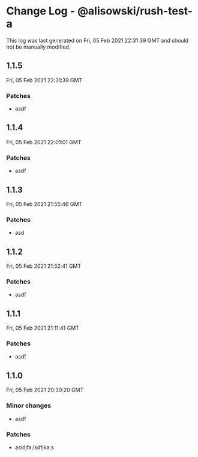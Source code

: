 # Change Log - @alisowski/rush-test-a

This log was last generated on Fri, 05 Feb 2021 22:31:39 GMT and should not be manually modified.

## 1.1.5
Fri, 05 Feb 2021 22:31:39 GMT

### Patches

- asdf

## 1.1.4
Fri, 05 Feb 2021 22:01:01 GMT

### Patches

- asdf

## 1.1.3
Fri, 05 Feb 2021 21:55:46 GMT

### Patches

- asd

## 1.1.2
Fri, 05 Feb 2021 21:52:41 GMT

### Patches

- asdf

## 1.1.1
Fri, 05 Feb 2021 21:11:41 GMT

### Patches

- asdf

## 1.1.0
Fri, 05 Feb 2021 20:30:20 GMT

### Minor changes

- asdf

### Patches

- asldjfa;lsdfjka;s

